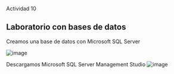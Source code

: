 Actividad 10

## Laboratorio con bases de datos

Creamos una base de datos con Microsoft SQL Server

![image](https://github.com/JosueFlorian17/Comunicacion_de_datos_y_redes-2024/assets/150297452/b83dc5b3-394c-4100-848b-ce6145c68edd)


Descargamos Microsoft SQL Server Management Studio
![image](https://github.com/JosueFlorian17/Comunicacion_de_datos_y_redes-2024/assets/150297452/23ff0d6f-581b-4b17-9df5-6fe6f1de7667)
